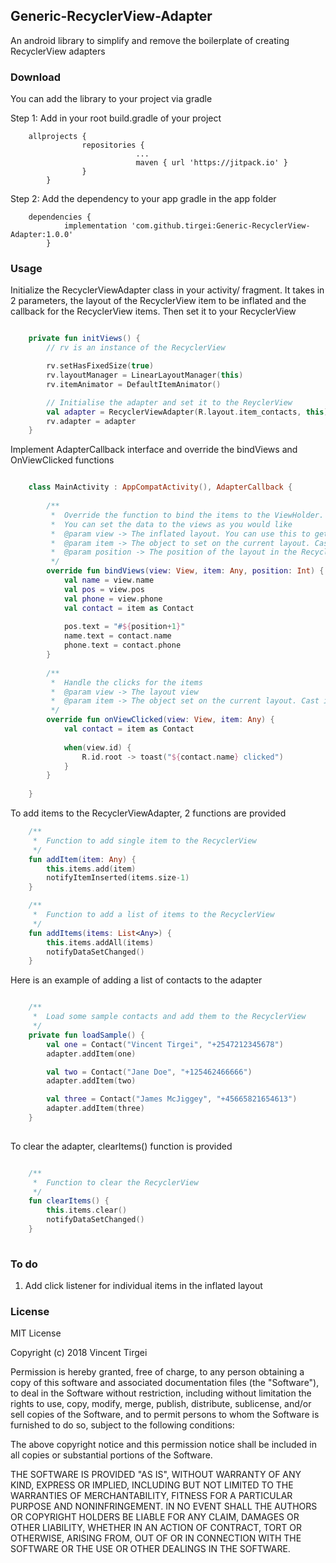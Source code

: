 ## Generic-RecyclerView-Adapter

An android library to simplify and remove the boilerplate of creating RecyclerView adapters

### Download

You can add the library to your project via gradle

Step 1: Add in your root build.gradle of your project
```
    allprojects {
	        	repositories {
			                ...
			                maven { url 'https://jitpack.io' }
		        }
	    }
```

Step 2: Add the dependency to your app gradle in the app folder
```
    dependencies {
	        implementation 'com.github.tirgei:Generic-RecyclerView-Adapter:1.0.0'
    	}
```

### Usage

Initialize the RecyclerViewAdapter class in your activity/ fragment. It takes in 2 parameters, the layout of the RecyclerView item to be inflated and the callback for the RecyclerView items. Then set it to your RecyclerView

```kotlin

    private fun initViews() {
        // rv is an instance of the RecyclerView

        rv.setHasFixedSize(true)
        rv.layoutManager = LinearLayoutManager(this)
        rv.itemAnimator = DefaultItemAnimator()

        // Initialise the adapter and set it to the ReyclerView
        val adapter = RecyclerViewAdapter(R.layout.item_contacts, this)
        rv.adapter = adapter
    }

```

Implement AdapterCallback interface and override the bindViews and OnViewClicked functions

```kotlin

    class MainActivity : AppCompatActivity(), AdapterCallback {
    
        /**
         *  Override the function to bind the items to the ViewHolder.
         *  You can set the data to the views as you would like
         *  @param view -> The inflated layout. You can use this to get views inside the inflated layout
         *  @param item -> The object to set on the current layout. Cast it to your object type
         *  @param position -> The position of the layout in the RecyclerView
         */
        override fun bindViews(view: View, item: Any, position: Int) {
            val name = view.name
            val pos = view.pos
            val phone = view.phone
            val contact = item as Contact
    
            pos.text = "#${position+1}"
            name.text = contact.name
            phone.text = contact.phone
        }
    
        /**
         *  Handle the clicks for the items
         *  @param view -> The layout view
         *  @param item -> The object set on the current layout. Cast it to your object type
         */
        override fun onViewClicked(view: View, item: Any) {
            val contact = item as Contact
    
            when(view.id) {
                R.id.root -> toast("${contact.name} clicked")
            }
        }
    
    }

```

To add items to the RecyclerViewAdapter, 2 functions are provided

```kotlin
    /**
     *  Function to add single item to the RecyclerView
     */
    fun addItem(item: Any) {
        this.items.add(item)
        notifyItemInserted(items.size-1)
    }

    /**
     *  Function to add a list of items to the RecyclerView
     */
    fun addItems(items: List<Any>) {
        this.items.addAll(items)
        notifyDataSetChanged()
    }
```

Here is an example of adding a list of contacts to the adapter
```kotlin

    /**
     *  Load some sample contacts and add them to the RecyclerView
     */
    private fun loadSample() {
        val one = Contact("Vincent Tirgei", "+2547212345678")
        adapter.addItem(one)

        val two = Contact("Jane Doe", "+125462466666")
        adapter.addItem(two)

        val three = Contact("James McJiggey", "+45665821654613")
        adapter.addItem(three)
    }
    
```

To clear the adapter, clearItems() function is provided
```kotlin

    /**
     *  Function to clear the RecyclerView
     */
    fun clearItems() {
        this.items.clear()
        notifyDataSetChanged()
    }
   
```

### To do
1. Add click listener for individual items in the inflated layout

### License
MIT License

Copyright (c) 2018 Vincent Tirgei

Permission is hereby granted, free of charge, to any person obtaining a copy
of this software and associated documentation files (the "Software"), to deal
in the Software without restriction, including without limitation the rights
to use, copy, modify, merge, publish, distribute, sublicense, and/or sell
copies of the Software, and to permit persons to whom the Software is
furnished to do so, subject to the following conditions:

The above copyright notice and this permission notice shall be included in all
copies or substantial portions of the Software.

THE SOFTWARE IS PROVIDED "AS IS", WITHOUT WARRANTY OF ANY KIND, EXPRESS OR
IMPLIED, INCLUDING BUT NOT LIMITED TO THE WARRANTIES OF MERCHANTABILITY,
FITNESS FOR A PARTICULAR PURPOSE AND NONINFRINGEMENT. IN NO EVENT SHALL THE
AUTHORS OR COPYRIGHT HOLDERS BE LIABLE FOR ANY CLAIM, DAMAGES OR OTHER
LIABILITY, WHETHER IN AN ACTION OF CONTRACT, TORT OR OTHERWISE, ARISING FROM,
OUT OF OR IN CONNECTION WITH THE SOFTWARE OR THE USE OR OTHER DEALINGS IN THE
SOFTWARE.
